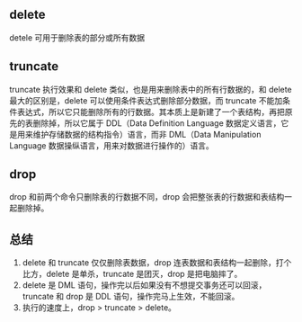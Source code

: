 ## delete
detele 可用于删除表的部分或所有数据

## truncate
truncate 执行效果和 delete 类似，也是用来删除表中的所有行数据的，和 delete 最大的区别是，delete 可以使用条件表达式删除部分数据，而 truncate 不能加条件表达式，所以它只能删除所有的行数据。其本质上是新建了一个表结构，再把原先的表删除掉，所以它属于 DDL（Data Definition Language 数据定义语言，它是用来维护存储数据的结构指令）语言，而非 DML（Data Manipulation Language 数据操纵语言，用来对数据进行操作的）语言。

## drop
drop 和前两个命令只删除表的行数据不同，drop 会把整张表的行数据和表结构一起删除掉。

## 总结
1. delete 和 truncate 仅仅删除表数据，drop 连表数据和表结构一起删除，打个比方，delete 是单杀，truncate 是团灭，drop 是把电脑摔了。
2. delete 是 DML 语句，操作完以后如果没有不想提交事务还可以回滚，truncate 和 drop 是 DDL 语句，操作完马上生效，不能回滚。
3. 执行的速度上，drop > truncate > delete。


